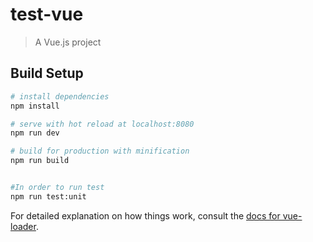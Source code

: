 # test-vue

> A Vue.js project

## Build Setup

``` bash
# install dependencies
npm install

# serve with hot reload at localhost:8080
npm run dev

# build for production with minification
npm run build


#In order to run test
npm run test:unit
```

For detailed explanation on how things work, consult the [docs for vue-loader](http://vuejs.github.io/vue-loader).
